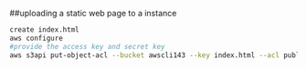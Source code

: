 ##uploading a static web page to a instance
```bash
create index.html
aws configure
#provide the access key and secret key
aws s3api put-object-acl --bucket awscli143 --key index.html --acl public-read
```
